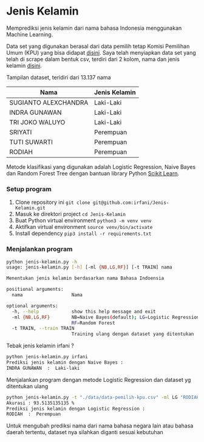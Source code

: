 # Jenis Kelamin


Memprediksi jenis kelamin dari nama bahasa Indonesia menggunakan Machine Learning.

Data set yang digunakan berasal dari data pemilih tetap Komisi Pemilihan Umum (KPU) yang bisa didapat [disini](https://pilkada2017.kpu.go.id/pemilih/dps/DKI%20JAKARTA). Saya telah menyiapkan data set yang telah di scrape dalam bentuk csv, terdiri dari 2 kolom, nama dan jenis kelamin [disini](./data/data-pemilih-kpu.csv).

Tampilan dataset, teridiri dari 13.137 nama

| Nama | Jenis Kelamin |
|------|---------------|
|SUGIANTO ALEXCHANDRA|Laki-Laki|
|INDRA GUNAWAN|Laki-Laki|
|TRI JOKO WALUYO|Laki-Laki|
|SRIYATI|Perempuan|
|TUTI SUWARTI|Perempuan|
|RODIAH|Perempuan|


Metode klasifikasi yang digunakan adalah Logistic Regression, Naive Bayes dan Random Forest Tree dengan bantuan library Python [Scikit Learn](http://scikit-learn.org).  

### Setup program
1. Clone repository ini `git clone git@github.com:irfani/Jenis-Kelamin.git`
2. Masuk ke direktori project `cd Jenis-Kelamin`
3. Buat Python virtual environment `python3 -m venv venv`
4. Aktifkan virtual environment `source venv/bin/activate`
5. Install dependency `pip3 install -r requirements.txt`

### Menjalankan program

```bash
python jenis-kelamin.py -h
usage: jenis-kelamin.py [-h] [-ml {NB,LG,RF}] [-t TRAIN] nama

Menentukan jenis kelamin berdasarkan nama Bahasa Indoensia

positional arguments:
  nama                  Nama

optional arguments:
  -h, --help            show this help message and exit
  -ml {NB,LG,RF}        NB=Naive Bayes(default); LG=Logistic Regression;
                        RF=Random Forest
  -t TRAIN, --train TRAIN
                        Training ulang dengan dataset yang ditentukan
```

Tebak jenis kelamin irfani ? 
```bash
python jenis-kelamin.py irfani
Prediksi jenis kelamin dengan Naive Bayes :
INDRA GUNAWAN  :  Laki-laki
```

Menjalankan program dengan metode Logistic Regression dan dataset yg ditentukan ulang
```bash
python jenis-kelamin.py -t "./data/data-pemilih-kpu.csv" -ml LG "RODIAH"
Akurasi : 93.5135135135 %
Prediksi jenis kelamin dengan Logistic Regression :
RODIAH  :  Perempuan
```

Untuk mengubah prediksi nama dari nama bahasa negara lain atau bahasa daerah tertentu, dataset nya silahkan diganti sesuai kebutuhan



